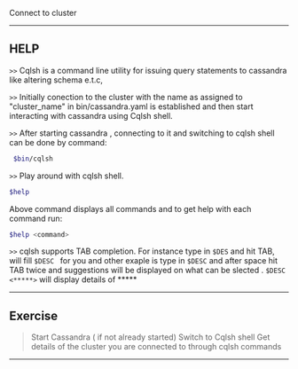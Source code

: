 Connect to cluster 

---------------------------------------------------------------------
## HELP

`>>` Cqlsh is a command line utility for issuing query statements to cassandra like altering schema e.t.c,

`>>` Initially conection to the cluster with the name as assigned to "cluster_name" in bin/cassandra.yaml is established and then start interacting with cassandra using Cqlsh shell.

`>>` After starting cassandra , connecting to it and switching to cqlsh shell can be done by command: 
 
```sh
 $bin/cqlsh
```
`>>` Play around with cqlsh shell.
 ```sh
$help 
```
Above command displays all commands and to get help with each command run:
 ```sh
$help <command>  
```
`>>` cqlsh supports TAB completion. For instance type in `` $DES `` and hit TAB, will fill `$DESC ` for you and other exaple is type in `` $DESC `` and after space hit TAB twice and suggestions will be displayed on what can be slected . ``$DESC <*****>`` will display details of *****

--------------------------------------------------------------------

## Exercise

> Start Cassandra ( if not already started)
> Switch to Cqlsh shell
> Get details of the cluster you are connected to through cqlsh commands

-------------------------------------------------------------------- 
